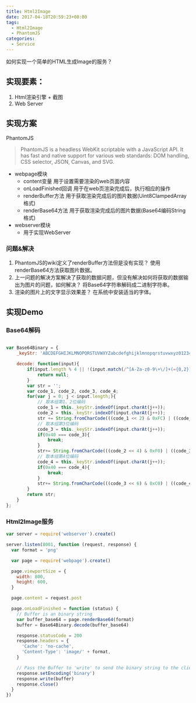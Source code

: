 ```yaml
---
title: Html2Image
date: 2017-04-18T20:59:23+08:00
tags:
  - Html2Image
  - PhantomJS
categories:
  - Service
---
```


如何实现一个简单的HTML生成Image的服务？

## 实现要素：

1. Html渲染引擎 + 截图
1. Web Server

<!-- more -->

## 实现方案

PhantomJS

> PhantomJS is a headless WebKit scriptable with a JavaScript API. It has fast and native support for various web standards: DOM handling, CSS selector, JSON, Canvas, and SVG.

- webpage模块
  - content变量 用于设置需要渲染的web页面内容
  - onLoadFinished回调 用于在web页渲染完成后，执行相应的操作
  - renderBuffer方法 用于获取渲染完成后的图片数据(Uint8ClampedArray格式)
  - renderBase64方法 用于获取渲染完成后的图片数据(Base64编码String格式)
- webserver模块
  - 用于实现WebServer

### 问题&解决

1. PhantomJS的wiki定义了renderBuffer方法但是没有实现？
   使用renderBase64方法获取图片数据。
1. 上一问题的解决方案解决了获取的数据问题，但没有解决如何将获取的数据输出为图片的问题，如何解决？
   将Base64字符串解码成二进制字符串。
1. 渲染的图片上的文字显示效果差？
   在系统中安装适当的字体。

## 实现Demo

### Base64解码

```javascript

var Base64Binary = {
    _keyStr: 'ABCDEFGHIJKLMNOPQRSTUVWXYZabcdefghijklmnopqrstuvwxyz0123456789+/=',

    decode: function(input){
        if(input.length % 4 || !(input.match(/^[A-Za-z0-9\+\/]+(={0,2})$/)){
            return null;
        }
        var str = '';
        var code_1, code_2, code_3, code_4;
        for(var j = 0; j < input.length;){
            // 取本组第1、2位编码
            code_1 = this._keyStr.indexOf(input.charAt(j++));
            code_2 = this._keyStr.indexOf(input.charAt(j++));
            str += String.fromCharCode(((code_1 << 2) & 0xFC) | ((code_2 >> 4) & 0x03));
            // 取本组第3位编码
            code_3 = this._keyStr.indexOf(input.charAt(j++));
            if(0x40 === code_3){
                break;
            }
            str+= String.fromCharCode(((code_2 << 4) & 0xF0) | ((code_3 >> 2) & 0x0F));
            // 取本组第4位编码
            code_4 = this._keyStr.indexOf(input.charAt(j++));
            if(0x40 === code_4){
                break;
            }
            str+= String.fromCharCode(((code_3 << 6) & 0xC0) | ((code_4 >> 0) & 0x3F));
        }
        return str;
    }
};

```

### Html2Image服务

```javascript
var server = require('webserver').create()

server.listen(8001, function (request, response) {
  var format = 'png'

  var page = require('webpage').create()

  page.viewportSize = {
    width: 800,
    height: 600,
  }

  page.content = request.post

  page.onLoadFinished = function (status) {
    // Buffer is an binary string
    var buffer_base64 = page.renderBase64(format)
    buffer = Base64Binary.decode(buffer_base64)

    response.statusCode = 200
    response.headers = {
      'Cache': 'no-cache',
      'Content-Type': 'image/' + format,
    }

    // Pass the Buffer to 'write' to send the binary string to the client
    response.setEncoding('binary')
    response.write(buffer)
    response.close()
  }
})
```
